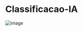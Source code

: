 # Classificacao-IA

![image](https://github.com/Vitor-ext/Classificacao-IA/assets/83734913/c985b395-49ad-4d71-ab74-a4566c4c0854)
